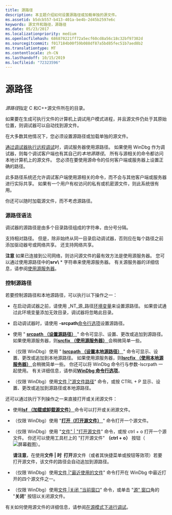 ```yaml
---
title: 源路径
description: 本主题介绍如何设置源路径或加载单独的源文件。
ms.assetid: b5dcb557-b413-401a-be4b-2d45b2597e6c
keywords: 源文件和路径，源路径
ms.date: 05/23/2017
ms.localizationpriority: medium
ms.openlocfilehash: 686870221ff72a5ecf60cd8a56c18c32bf97302d
ms.sourcegitcommit: f017184b00f59b088df87a5bd85fec51b7aed8b2
ms.translationtype: MT
ms.contentlocale: zh-CN
ms.lasthandoff: 10/15/2019
ms.locfileid: "72323596"
---
```

# <a name="source-path"></a>源路径


## <span id="ddk_source_path_dbg"></span><span id="DDK_SOURCE_PATH_DBG"></span>


*源路径*指定 C 和C++源文件所在的目录。

如果要在生成可执行文件的计算机上调试用户模式进程，并且源文件仍处于其原始位置，则调试器可以自动找到源文件。

在大多数其他情况下，您必须设置源路径或加载单独的源文件。

[通过调试器执行远程调试](remote-debugging-through-the-debugger.md)时，调试服务器使用源路径。 如果使用 WinDbg 作为调试器，则每个调试客户端也有其自己的*本地源路径*。 所有与源相关的命令都访问本地计算机上的源文件。 您必须在要使用源命令的任何客户端或服务器上设置正确的路径。

此多路径系统还允许调试客户端使用源相关的命令，而不会与其他客户端或服务器进行实际共享。 如果有一个用户有权访问的私有或机密源文件，则此系统很有用。

你还可以随时加载源文件，而不考虑源路径。

### <a name="span-idsource_path_syntaxspanspan-idsource_path_syntaxspansource-path-syntax"></a><span id="source_path_syntax"></span><span id="SOURCE_PATH_SYNTAX"></span>源路径语法

调试器的源路径是由多个目录路径组成的字符串，由分号分隔。

支持相对路径。 但是，除非始终从同一目录启动调试器，否则应在每个路径之前添加驱动器号或网络共享。 还支持网络共享。

**注意**  如果已连接到公司网络，则访问源文件的最有效方法是使用源服务器。 您可以通过使用源路径中的**srv\\** * 字符串来使用源服务器。 有关源服务器的详细信息，请参阅[使用源服务器](using-a-source-server.md)。

 

### <a name="span-idcontrolling_the_source_pathspanspan-idcontrolling_the_source_pathspancontrolling-the-source-path"></a><span id="controlling_the_source_path"></span><span id="CONTROLLING_THE_SOURCE_PATH"></span>控制源路径

若要控制源路径和本地源路径，可以执行以下操作之一：

-   在启动调试器之前，请使用 \_NT\_源\_路径[环境变量](environment-variables.md)来设置源路径。 如果尝试通过此环境变量添加无效目录，调试器将忽略此目录。

-   启动调试器时，请使用 **-srcpath**[命令行选项](command-line-options.md)设置源路径。

-   使用 " [**srcpath （设置源路径）** ](-srcpath---lsrcpath--set-source-path-.md) " 命令可显示、设置、更改或追加到源路径。 如果使用源服务器，则[**srcfix （使用源服务器）** ](-srcfix---lsrcfix--use-source-server-.md)会稍微简单一些。

-   （仅限 WinDbg）使用 " [**lsrcpath （设置本地源路径）** ](-srcpath---lsrcpath--set-source-path-.md) " 命令可显示、设置、更改或追加到本地源路径。 如果使用源服务器，则[**lsrcfix （使用本地源服务器）** ](-srcfix---lsrcfix--use-source-server-.md)会稍微简单一些。 你还可以将 WinDbg 命令行与参数-lscrpath 一起使用。 有关详细信息，请参阅[**WinDbg 命令行选项**](windbg-command-line-options.md)。

-   （仅限 WinDbg）使用[文件 |"源文件路径](file---source-file-path.md)" 命令，或按 CTRL + P 显示、设置、更改或追加到源路径或本地源路径。

还可以通过执行下列操作之一来直接打开或关闭源文件：

-   使用[**lsf （加载或卸载源文件）** ](lsf--lsf---load-or-unload-source-file-.md)命令可以打开或关闭源文件。

-   （仅限 WinDbg）使用 "[**打开（打开源文件）** ](-open--open-source-file-.md) " 命令打开一个源文件。

-   （仅限 WinDbg）使用 "[文件" | "打开源文件](file---open-source-file.md)" 命令，或按 ctrl + o 打开一个源文件。 你还可以使用工具栏上的 "打开源文件" **（ctrl + o）** 按钮（![屏幕截图](images/tbopen.png)）。

    **请注意**，在使用**文件 | 时  打开**源文件（或者其快捷菜单或按钮等效项）若要打开源文件，该文件的路径会自动追加到源路径。

     

-   （仅限 WinDbg）使用[文件 |"最近使用的文件](file---recent-files.md)" 命令打开在 WinDbg 中最近打开的四个源文件之一。

-   （仅限 WinDbg）使用[文件 |关闭 "当前窗口](file---close-current-window.md)" 命令，或单击 "[源" 窗口](source-window.md)角的 "**关闭**" 按钮以关闭源文件。

有关如何使用源文件的详细信息，请参阅[在源模式下进行调试](debugging-in-source-mode.md)。

 

 





